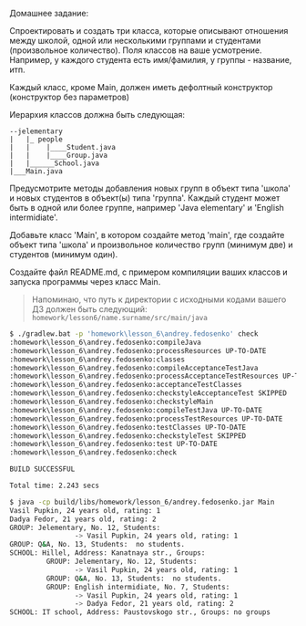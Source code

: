 Домашнее задание:

Спроектировать и создать три класса, которые описывают отношения между школой, одной или несколькими группами и студентами (произвольное количество).
Поля классов на ваше усмотрение. Например, у каждого студента есть имя/фамилия, у группы - название, итп.

Каждый класс, кроме Main, должен иметь дефолтный конструктор (конструктор без параметров)

Иерархия классов должна быть следующая:

```
--jelementary
|   |_ people
|   |    |____Student.java
|   |    |____Group.java
|   |______School.java
|___Main.java
```

Предусмотрите методы добавления новых групп в объект типа 'школа' и новых студентов в объект(ы) типа 'группа'. Каждый студент может быть в одной или более группе, например 'Java elementary' и 'English intermidiate'.

Добавьте класс 'Main', в котором создайте метод 'main', где создайте объект типа 'школа' и произвольное количество групп (минимум две) и студентов (минимум один).

Создайте файл README.md, с примером компиляции ваших классов и запуска программы через класс Main.

> Напоминаю, что путь к директории с исходными кодами вашего ДЗ должен быть следующий:
> `homework/lesson6/name.surname/src/main/java`


```sh
$ ./gradlew.bat -p 'homework\lesson_6\andrey.fedosenko' check
:homework\lesson_6\andrey.fedosenko:compileJava
:homework\lesson_6\andrey.fedosenko:processResources UP-TO-DATE
:homework\lesson_6\andrey.fedosenko:classes
:homework\lesson_6\andrey.fedosenko:compileAcceptanceTestJava
:homework\lesson_6\andrey.fedosenko:processAcceptanceTestResources UP-TO-DATE
:homework\lesson_6\andrey.fedosenko:acceptanceTestClasses
:homework\lesson_6\andrey.fedosenko:checkstyleAcceptanceTest SKIPPED
:homework\lesson_6\andrey.fedosenko:checkstyleMain
:homework\lesson_6\andrey.fedosenko:compileTestJava UP-TO-DATE
:homework\lesson_6\andrey.fedosenko:processTestResources UP-TO-DATE
:homework\lesson_6\andrey.fedosenko:testClasses UP-TO-DATE
:homework\lesson_6\andrey.fedosenko:checkstyleTest SKIPPED
:homework\lesson_6\andrey.fedosenko:test UP-TO-DATE
:homework\lesson_6\andrey.fedosenko:check

BUILD SUCCESSFUL

Total time: 2.243 secs

$ java -cp build/libs/homework/lesson_6/andrey.fedosenko.jar Main
Vasil Pupkin, 24 years old, rating: 1
Dadya Fedor, 21 years old, rating: 2
GROUP: Jelementary, No. 12, Students:
                -> Vasil Pupkin, 24 years old, rating: 1
GROUP: Q&A, No. 13, Students:  no students.
SCHOOL: Hillel, Address: Kanatnaya str., Groups:
         GROUP: Jelementary, No. 12, Students:
                -> Vasil Pupkin, 24 years old, rating: 1
         GROUP: Q&A, No. 13, Students:  no students.
         GROUP: English intermidiate, No. 7, Students:
                -> Vasil Pupkin, 24 years old, rating: 1
                -> Dadya Fedor, 21 years old, rating: 2
SCHOOL: IT school, Address: Paustovskogo str., Groups: no groups
```
